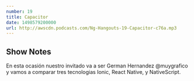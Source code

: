 ```yaml
---
number: 19
title: Capacitor
date: 1498579200000
url: http://awscdn.podcasts.com/Ng-Hangouts-19-Capacitor-c76a.mp3
---
```


## Show Notes

En esta ocasión nuestro invitado va a ser  German Hernandez @muygrafico y vamos a comparar tres tecnologias Ionic, React Native, y NativeScript.
